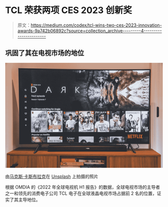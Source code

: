 # TCL 荣获两项 CES 2023 创新奖

> 原文：<https://medium.com/codex/tcl-wins-two-ces-2023-innovation-awards-9a742b06892c?source=collection_archive---------4----------------------->

## 巩固了其在电视市场的地位

![](img/df8d1b5792532df94810c3035b67b6aa.png)

由[马克斯·卡斯布拉克](https://unsplash.com/@popcornmatch?utm_source=medium&utm_medium=referral)在 [Unsplash](https://unsplash.com?utm_source=medium&utm_medium=referral) 上拍摄的照片

根据 OMDIA 的《2022 年全球电视机 H1 报告》的数据，全球电视市场的主导者之一和领先的消费电子公司 TCL 电子在全球液晶电视市场占据前 2 名的位置，证实了其主导地位。
